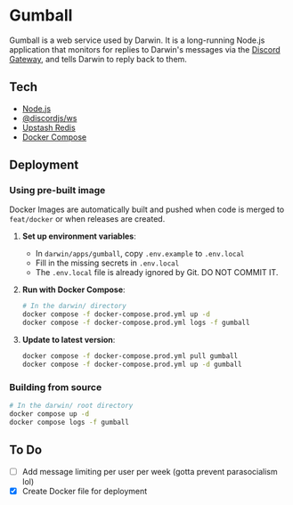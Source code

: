 # Gumball

Gumball is a web service used by Darwin. It is a long-running Node.js application that monitors for replies to Darwin's messages via the [Discord Gateway](https://discord.com/developers/docs/events/gateway), and tells Darwin to reply back to them.

## Tech

* [Node.js](https://nodejs.org)
* [@discordjs/ws](https://discord.js.org/docs/packages/ws/main)
* [Upstash Redis](https://upstash.com/docs/redis)
* [Docker Compose](https://docs.docker.com/compose)

## Deployment

### Using pre-built image

Docker Images are automatically built and pushed when code is merged to `feat/docker` or when releases are created.

1. **Set up environment variables**:
   - In `darwin/apps/gumball`, copy `.env.example` to `.env.local` 
   - Fill in the missing secrets in `.env.local`
   - The `.env.local` file is already ignored by Git. DO NOT COMMIT IT.

2. **Run with Docker Compose**:
   ```sh
   # In the darwin/ directory
   docker compose -f docker-compose.prod.yml up -d
   docker compose -f docker-compose.prod.yml logs -f gumball
   ```

3. **Update to latest version**:
   ```sh
   docker compose -f docker-compose.prod.yml pull gumball
   docker compose -f docker-compose.prod.yml up -d gumball
   ```

### Building from source

```sh
# In the darwin/ root directory  
docker compose up -d
docker compose logs -f gumball
```

## To Do

- [ ] Add message limiting per user per week (gotta prevent parasocialism lol)
- [x] Create Docker file for deployment